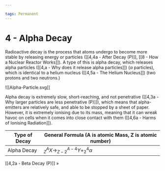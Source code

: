 ```yaml
---

tags: Permanent 
---
```

# 4 - Alpha Decay

Radioactive decay is the process that atoms undergo to become more stable by releasing energy or particles ([[4,4a - After Decay (P)]], [[8 - How a Nuclear Reactor Works]]). A type of this is alpha decay, which releases alpha particles ([[4,a - Why does it release alpha particles]]) ($\alpha$ particles), which is identical to a helium nucleus ([[4,5a - The Helium Nucleus]]) (two protons and two neutrons.)

![[Alpha-Particle.svg]]

Alpha decay is extremely slow, short-reaching, and not penetrative ([[4,3a - Why larger particles are less penetrative (P)]]), which means that alpha-emitters are relatively safe, and able to be stopped by a sheet of paper. However, it is extremely ionising due to its mass, meaning that it can wreak havoc on cells when it comes into close contact with them ([[4,6a - Harms of Ionising Radiation]]).

Type of Decay | General Formula (A is atomic Mass, Z is atomic number)
--- | ---
Alpha Decay | $^{A}_{Z}X\to^{A-4}_{Z-2}Y+^{4}_{2}\alpha$

[[4,2a - Beta Decay (P)]] »